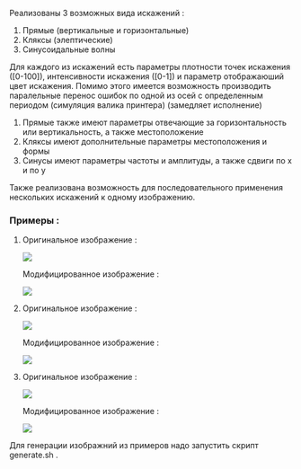 Реализованы 3 возможных вида искажений : 
1. Прямые (вертикальные и горизонтальные)
2. Кляксы (элептические)
3. Синусоидальные волны 

Для каждого из искажений есть параметры плотности точек искажения ([0-100]), интенсивности искажения ([0-1]) и параметр отображаюший цвет искажения. Помимо этого имеется возможность производить паралельные перенос ошибок по одной из осей с определенным периодом (симуляция валика принтера) (замедляет исполнение)

1. Прямые также имеют параметры отвечающие за горизонтальность или вертикальность, а также местоположение
2. Кляксы имеют дополнительные параметры местоположения и формы
3. Синусы имеют параметры частоты и амплитуды, а также сдвиги по x и по y

Также реализована возможность для последовательного применения нескольких искажений к одному изображению.

### Примеры : 
1. Оригинальное изображение :

   ![](example/imgs/first.jpg)

   Модифицированное изображение :

   ![](example/imgs_modified/first_m.jpg)

2. Оригинальное изображение :

   ![](example/imgs/first.jpg)

   Модифицированное изображение :

   ![](example/imgs_modified/second_m.jpg)

3. Оригинальное изображение :

   ![](example/imgs/third.jpg)

   Модифицированное изображение :

   ![](example/imgs_modified/third_m.jpg)


Для генерации изображний из примеров надо запустить скрипт generate.sh .